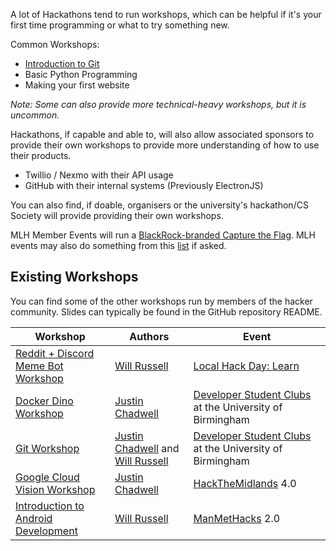 A lot of Hackathons tend to run workshops, which can be helpful if it's your first time programming or what to try something new.

Common Workshops:

* [Introduction to Git](workshops/introtogit.md)
* Basic Python Programming
* Making your first website

_Note: Some can also provide more technical-heavy workshops, but it is uncommon._

Hackathons, if capable and able to, will also allow associated sponsors to provide their own workshops to provide more understanding of how to use their products.

* Twillio / Nexmo with their API usage
* GitHub with their internal systems (Previously ElectronJS) 

You can also find, if doable, organisers or the university's hackathon/CS Society will provide providing their own workshops.

MLH Member Events will run a [BlackRock-branded Capture the Flag](https://localhost.mlh.io/#activities).
MLH events may also do something from this [list](https://localhost.mlh.io/#activities) if asked.

## Existing Workshops

You can find some of the other workshops run by members of the hacker community. Slides can typically be found in the GitHub repository README.

| Workshop | Authors | Event |
|----------------|---------|-------|
| [Reddit + Discord Meme Bot Workshop](https://github.com/wrussell1999/local-hack-day-workshop) | [Will Russell](https://github.com/wrussell1999) | [Local Hack Day: Learn](https://localhackday.mlh.io/learn) |
| [Docker Dino Workshop](https://github.com/jedevc/docker-dino-demo) | [Justin Chadwell](https://github.com/jedevc) | [Developer Student Clubs](https://developers.google.com/community/dsc) at the University of Birmingham
| [Git Workshop](https://github.com/wrussell1999/git-workshop) | [Justin Chadwell](https://github.com/jedevc) and [Will Russell](https://github.com/wrussell1999) | [Developer Student Clubs](https://developers.google.com/community/dsc) at the University of Birmingham |
| [Google Cloud Vision Workshop](https://github.com/jedevc/blurbot-workshop) | [Justin Chadwell](https://github.com/jedevc) | [HackTheMidlands](https://hackthemidlands.com) 4.0 |
| [Introduction to Android Development](http://github.com/wrussell1999/android-workshop-kotlin) | [Will Russell](https://github.com/wrussell1999) | [ManMetHacks](https://manmethacks.com) 2.0 | 
